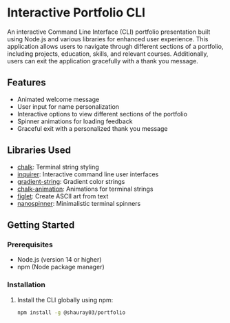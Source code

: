 # Interactive Portfolio CLI

An interactive Command Line Interface (CLI) portfolio presentation built using Node.js and various libraries for enhanced user experience. This application allows users to navigate through different sections of a portfolio, including projects, education, skills, and relevant courses. Additionally, users can exit the application gracefully with a thank you message.

## Features

- Animated welcome message
- User input for name personalization
- Interactive options to view different sections of the portfolio
- Spinner animations for loading feedback
- Graceful exit with a personalized thank you message

## Libraries Used

- [chalk](https://www.npmjs.com/package/chalk): Terminal string styling
- [inquirer](https://www.npmjs.com/package/inquirer): Interactive command line user interfaces
- [gradient-string](https://www.npmjs.com/package/gradient-string): Gradient color strings
- [chalk-animation](https://www.npmjs.com/package/chalk-animation): Animations for terminal strings
- [figlet](https://www.npmjs.com/package/figlet): Create ASCII art from text
- [nanospinner](https://www.npmjs.com/package/nanospinner): Minimalistic terminal spinners

## Getting Started

### Prerequisites

- Node.js (version 14 or higher)
- npm (Node package manager)

### Installation

1. Install the CLI globally using npm:

   ```bash
   npm install -g @shauray03/portfolio
